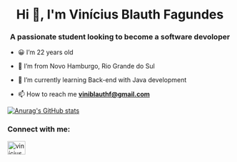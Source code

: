 <h1 align="center">Hi 👋, I'm Vinícius Blauth Fagundes</h1>
<h3 align="center">A passionate student looking to become a software devoloper</h3>


- 😀 I’m 22 years old
- 📌 I’m from Novo Hamburgo, Rio Grande do Sul
- 🌱 I’m currently learning Back-end with Java development

- 📫 How to reach me **viniblauthf@gmail.com**

[![Anurag's GitHub stats](https://github-readme-stats.vercel.app/api?username=vifagundes&show_icons=true&theme=highcontrast)](https://github.com/anuraghazra/github-readme-stats)


<h3 align="left">Connect with me:</h3>
<p align="left">
<a href="https://linkedin.com/in/vinícius-fagundes" target="blank"><img align="center" src="https://raw.githubusercontent.com/rahuldkjain/github-profile-readme-generator/master/src/images/icons/Social/linked-in-alt.svg" alt="vinícius-fagundes" height="30" width="40" /></a>
</p>


